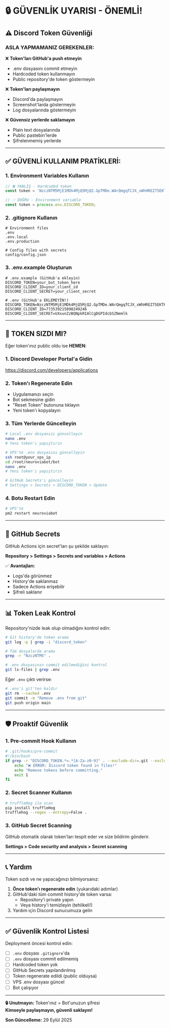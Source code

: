 # 🔒 GÜVENLİK UYARISI - ÖNEMLİ!

## ⚠️ Discord Token Güvenliği

### **ASLA YAPMAMANIZ GEREKENLER:**

❌ **Token'ları GitHub'a push etmeyin**
- .env dosyasını commit etmeyin
- Hardcoded token kullanmayın
- Public repository'de token göstermeyin

❌ **Token'ları paylaşmayın**
- Discord'da paylaşmayın
- Screenshot'larda göstermeyin
- Log dosyalarında göstermeyin

❌ **Güvensiz yerlerde saklamayın**
- Plain text dosyalarında
- Public pastebin'lerde
- Şifrelenmemiş yerlerde

---

## ✅ GÜVENLİ KULLANIM PRATİKLERİ:

### 1. **Environment Variables Kullanın**

```javascript
// ❌ YANLIŞ - Hardcoded token
const token = 'NzczNTM5MjE1MDk4MjQ5MjQ2.GpTMDe.WArQmgqTCJX_xWhHREZ75EKTKEN_DqMbUW6_ys';

// ✅ DOĞRU - Environment variable
const token = process.env.DISCORD_TOKEN;
```

### 2. **.gitignore Kullanın**

```gitignore
# Environment files
.env
.env.local
.env.production

# Config files with secrets
config/config.json
```

### 3. **.env.example Oluşturun**

```env
# .env.example (GitHub'a ekleyin)
DISCORD_TOKEN=your_bot_token_here
DISCORD_CLIENT_ID=your_client_id
DISCORD_CLIENT_SECRET=your_client_secret
```

```env
# .env (GitHub'a EKLEMEYİN!)
DISCORD_TOKEN=NzczNTM5MjE1MDk4MjQ5MjQ2.GpTMDe.WArQmgqTCJX_xWhHREZ75EKTKEN_DqMbUW6_ys
DISCORD_CLIENT_ID=773539215098249246
DISCORD_CLIENT_SECRET=UXxunZzBQNpkRIAlCgDGPIdcbSZNemlk
```

---

## 🚨 TOKEN SIZDI MI?

Eğer token'ınız public oldu ise **HEMEN**:

### 1. **Discord Developer Portal'a Gidin**
https://discord.com/developers/applications

### 2. **Token'ı Regenerate Edin**
- Uygulamanızı seçin
- Bot sekmesine gidin
- "Reset Token" butonuna tıklayın
- Yeni token'ı kopyalayın

### 3. **Tüm Yerlerde Güncelleyin**
```bash
# Local .env dosyanızı güncelleyin
nano .env
# Yeni token'ı yapıştırın

# VPS'te .env dosyasını güncelleyin
ssh root@your_vps_ip
cd /root/neuroviabot/bot
nano .env
# Yeni token'ı yapıştırın

# GitHub Secrets'ı güncelleyin
# Settings > Secrets > DISCORD_TOKEN > Update
```

### 4. **Botu Restart Edin**
```bash
# VPS'te
pm2 restart neuroviabot
```

---

## 🔐 GitHub Secrets

GitHub Actions için secret'ları şu şekilde saklayın:

**Repository > Settings > Secrets and variables > Actions**

✅ **Avantajları:**
- Logs'da görünmez
- History'de saklanmaz
- Sadece Actions erişebilir
- Şifreli saklanır

---

## 📊 Token Leak Kontrol

Repository'nizde leak olup olmadığını kontrol edin:

```bash
# Git history'de token arama
git log -p | grep -i "discord_token"

# Tüm dosyalarda arama
grep -r "NzczNTM5" .

# .env dosyasının commit edilmediğini kontrol
git ls-files | grep .env
```

Eğer `.env` çıktı verirse:
```bash
# .env'i git'ten kaldır
git rm --cached .env
git commit -m "Remove .env from git"
git push origin main
```

---

## 🛡️ Proaktif Güvenlik

### **1. Pre-commit Hook Kullanın**

```bash
# .git/hooks/pre-commit
#!/bin/bash
if grep -r "DISCORD_TOKEN.*=.*[A-Za-z0-9]" . --exclude-dir=.git --exclude-dir=node_modules; then
    echo "❌ ERROR: Discord token found in files!"
    echo "Remove tokens before committing."
    exit 1
fi
```

### **2. Secret Scanner Kullanın**

```bash
# truffleHog ile scan
pip install truffleHog
trufflehog --regex --entropy=False .
```

### **3. GitHub Secret Scanning**

GitHub otomatik olarak token'ları tespit eder ve size bildirim gönderir.

**Settings > Code security and analysis > Secret scanning**

---

## 📞 Yardım

Token sızdı ve ne yapacağınızı bilmiyorsanız:

1. **Önce token'ı regenerate edin** (yukarıdaki adımlar)
2. GitHub'daki tüm commit history'de token varsa:
   - Repository'i private yapın
   - Veya history'i temizleyin (tehlikeli!)
3. Yardım için Discord sunucumuza gelin

---

## ✅ Güvenlik Kontrol Listesi

Deployment öncesi kontrol edin:

- [ ] `.env` dosyası `.gitignore`'da
- [ ] `.env` dosyası commit edilmemiş
- [ ] Hardcoded token yok
- [ ] GitHub Secrets yapılandırılmış
- [ ] Token regenerate edildi (public olduysa)
- [ ] VPS .env dosyası güncel
- [ ] Bot çalışıyor

---

**🔒 Unutmayın:** Token'ınız = Bot'unuzun şifresi  
**Kimseyle paylaşmayın, güvenli saklayın!**

**Son Güncelleme:** 29 Eylül 2025

